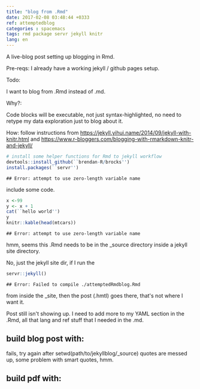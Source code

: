 ```yaml
---
title: "blog from .Rmd"
date: 2017-02-08 03:48:44 +0333
ref: attemptedblog
categories : spacemacs
tags: rmd package servr jekyll knitr
lang: en
---
```

A live-blog post setting up blogging in Rmd.

Pre-reqs:
I already have a working jekyll / github pages setup.

Todo:

I want to blog from .Rmd instead of .md.

Why?:

Code blocks will be executable, not just syntax-highlighted, no need to retype my 
data exploration just to blog about it.

How: 
follow instructions from https://jekyll.yihui.name/2014/09/jekyll-with-knitr.html
and
https://www.r-bloggers.com/blogging-with-rmarkdown-knitr-and-jekyll/

```r
# install some helper functions for Rmd to jekyll workflow
devtools::install_github(``brendan-R/brocks'')
install.packages(``servr'')
```

```
## Error: attempt to use zero-length variable name
```
include some code.

```r
x <-99
y <- x + 1
cat(``hello world'')
y
knitr::kable(head(mtcars))
```

```
## Error: attempt to use zero-length variable name
```
hmm, seems this .Rmd needs to be in the _source directory inside a jekyll site directory.

No, just the jekyll site dir, if I run the

```r
servr::jekyll() 
```

```
## Error: Failed to compile ./attemptedRmdblog.Rmd
```
from inside the _site, then the post (.hmtl) goes there, that's not where I want it.

Post still isn't showing up. I need to add more to my YAML section in the .Rmd, all that
lang and ref stuff that I needed in the .md.

## build blog post with:

fails, try again after setwd(path/to/jekyllblog/_source)
quotes are messed up, some problem with smart quotes, hmm.

## build pdf with:


